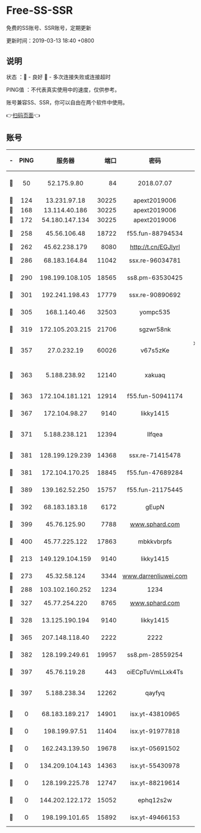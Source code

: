 # Free-SS-SSR

免费的SS账号、SSR账号，定期更新

更新时间：2019-03-13 18:40 +0800

## 说明

状态     ：🙂 - 良好 🙁 - 多次连接失败或连接超时

PING值   ：不代表真实使用中的速度，仅供参考。

账号兼容SS、SSR，你可以自由在两个软件中使用。

👉[扫码页面](https://liesauer.github.io/Free-SS-SSR/)👈

## 账号

|-|PING|服务器|端口|密码|加密方式|区域|
|:----:|:----:|:-----:|-----:|:----:|:----:|:----:|
|🙂|50|52.175.9.80|84|2018.07.07|chacha20-ietf-poly1305|HK|
|🙂|124|13.231.97.18|30225|apext2019006|chacha20|JP|
|🙂|168|13.114.40.186|30225|apext2019006|chacha20|JP|
|🙂|172|54.180.147.134|30225|apext2019006|chacha20|KR|
|🙂|258|45.56.106.48|18722|f55.fun-88794534|aes-256-cfb|US|
|🙂|262|45.62.238.179|8080|http://t.cn/EGJIyrl|rc4-md5|CA|
|🙂|286|68.183.164.84|11042|ssx.re-96034781|aes-256-cfb|US|
|🙂|290|198.199.108.105|18565|ss8.pm-63530425|aes-256-cfb|US|
|🙂|301|192.241.198.43|17779|ssx.re-90890692|aes-256-cfb|US|
|🙂|305|168.1.140.46|32503|yompc535|aes-256-cfb|AU|
|🙂|319|172.105.203.215|21706|sgzwr58nk|aes-256-cfb|JP|
|🙂|357|27.0.232.19|60026|v67s5zKe|xchacha20-ietf-poly1305|HK|
|🙂|363|5.188.238.92|12140|xakuaq|chacha20-ietf-poly1305|BR|
|🙂|363|172.104.181.121|12914|f55.fun-50941174|aes-256-cfb|SG|
|🙂|367|172.104.98.27|9140|likky1415|aes-256-cfb|JP|
|🙂|371|5.188.238.121|12394|llfqea|chacha20-ietf-poly1305|BR|
|🙂|381|128.199.129.239|14368|ssx.re-71415478|aes-256-cfb|SG|
|🙂|381|172.104.170.25|18845|f55.fun-47689284|aes-256-cfb|SG|
|🙂|389|139.162.52.250|15757|f55.fun-21175445|aes-256-cfb|SG|
|🙂|392|68.183.183.18|6172|gEupN|aes-256-cfb|SG|
|🙂|399|45.76.125.90|7788|www.sphard.com|aes-256-cfb|AU|
|🙂|400|45.77.225.122|17863|mbkkvbrpfs|aes-256-cfb|GB|
|🙂|213|149.129.104.159|9140|likky1415|aes-256-cfb|HK|
|🙂|273|45.32.58.124|3344|www.darrenliuwei.com|aes-256-cfb|JP|
|🙂|288|103.102.160.252|1234|1234|rc4-md5|JP|
|🙂|327|45.77.254.220|8765|www.sphard.com|aes-256-cfb|SG|
|🙂|328|13.125.190.194|9140|likky1415|aes-256-cfb|KR|
|🙂|365|207.148.118.40|2222|2222|aes-256-cfb|SG|
|🙂|382|128.199.249.61|19957|ss8.pm-28559254|aes-256-cfb|SG|
|🙂|397|45.76.119.28|443|oiECpTuVmLLxk4Ts|aes-256-cfb|AU|
|🙂|397|5.188.238.34|12262|qayfyq|chacha20-ietf-poly1305|BR|
|🙁|0|68.183.189.217|14901|isx.yt-43810965|aes-256-cfb|SG|
|🙁|0|198.199.97.51|11404|isx.yt-91977818|aes-256-cfb|US|
|🙁|0|162.243.139.50|19678|isx.yt-05691502|aes-256-cfb|US|
|🙁|0|134.209.104.143|14363|isx.yt-55430978|aes-256-cfb|SG|
|🙁|0|128.199.225.78|12747|isx.yt-88219614|aes-256-cfb|SG|
|🙁|0|144.202.122.172|15052|ephq12s2w|aes-256-cfb|US|
|🙁|0|198.199.101.65|15892|isx.yt-49466153|aes-256-cfb|US|
